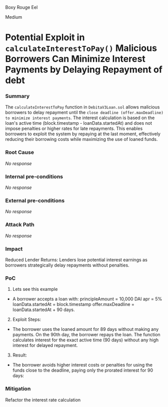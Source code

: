 Boxy Rouge Eel

Medium

# Potential Exploit in `calculateInterestToPay()` Malicious Borrowers Can Minimize Interest Payments by Delaying Repayment of debt

### Summary

The `calculateInterestToPay` function in `DebitaV3Loan.sol` allows malicious borrowers to delay repayment until the `close deadline (offer.maxDeadline) to minimize interest payments`. The interest calculation is based on the loan's active time (block.timestamp - loanData.startedAt) and does not impose penalties or higher rates for late repayments. This enables borrowers to exploit the system by repaying at the last moment, effectively reducing their borrowing costs while maximizing the use of loaned funds.

### Root Cause

_No response_

### Internal pre-conditions

_No response_

### External pre-conditions

_No response_

### Attack Path

_No response_

### Impact

Reduced Lender Returns:
Lenders lose potential interest earnings as borrowers strategically delay repayments without penalties.

### PoC

1. Lets see this example 
 - A borrower accepts a loan with:
principleAmount = 10,000 DAI
apr = 5%
loanData.startedAt = block.timestamp
offer.maxDeadline = loanData.startedAt + 90 days.

2. Exploit Steps:
- The borrower uses the loaned amount for 89 days without making any payments.
On the 90th day, the borrower repays the loan.
The function calculates interest for the exact active time (90 days) without any high interest for delayed repayment.
3. Result:
- The borrower avoids higher interest costs or penalties for using the funds close to the deadline, paying only the prorated interest for 90 days:

### Mitigation

Refactor the interest rate calculation 